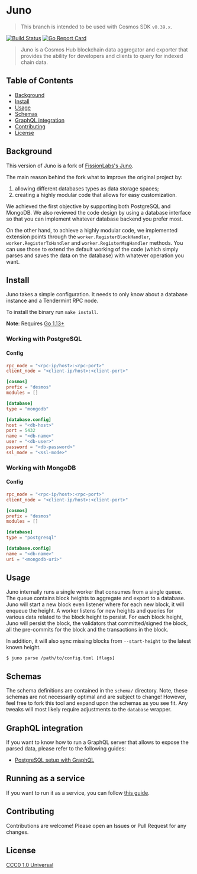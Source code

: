 # Juno
> This branch is intended to be used with Cosmos SDK `v0.39.x`.

[![Build Status](https://travis-ci.org/fissionlabsio/juno.svg?branch=master)](https://travis-ci.org/fissionlabsio/juno)
[![Go Report Card](https://goreportcard.com/badge/github.com/fissionlabsio/juno)](https://goreportcard.com/report/github.com/fissionlabsio/juno)

> Juno is a Cosmos Hub blockchain data aggregator and exporter that provides the ability for developers and clients to query for indexed chain data.

## Table of Contents
  - [Background](#background)
  - [Install](#install)
  - [Usage](#usage)
  - [Schemas](#schemas)
  - [GraphQL integration](#graphql-integration)
  - [Contributing](#contributing)
  - [License](#license)

## Background
This version of Juno is a fork of [FissionLabs's Juno](https://github.com/fissionlabsio/juno). 

The main reason behind the fork what to improve the original project by: 

1. allowing different databases types as data storage spaces;
2. creating a highly modular code that allows for easy customization.

We achieved the first objective by supporting both PostgreSQL and MongoDB. We also reviewed the code design by using a database interface so that you can implement whatever database backend you prefer most. 

On the other hand, to achieve a highly modular code, we implemented extension points through the `worker.RegisterBlockHandler`, `worker.RegisterTxHandler` and `worker.RegisterMsgHandler` methods. You can use those to extend the default working of the code (which simply parses and saves the data on the database) with whatever operation you want.    


## Install
Juno takes a simple configuration. It needs to only know about a database instance and a Tendermint RPC node.

To install the binary run `make install`.

**Note**: Requires [Go 1.13+](https://golang.org/dl/)

### Working with PostgreSQL
#### Config
```toml
rpc_node = "<rpc-ip/host>:<rpc-port>"
client_node = "<client-ip/host>:<client-port>"

[cosmos]
prefix = "desmos"
modules = []

[database]
type = "mongodb"

[database.config]
host = "<db-host>"
port = 5432
name = "<db-name>"
user = "<db-user>"
password = "<db-password>"
ssl_mode = "<ssl-mode>"
```

### Working with MongoDB
#### Config
```toml
rpc_node = "<rpc-ip/host>:<rpc-port>"
client_node = "<client-ip/host>:<client-port>"

[cosmos]
prefix = "desmos"
modules = []

[database]
type = "postgresql"

[database.config]
name = "<db-name>"
uri = "<mongodb-uri>"
```

## Usage
Juno internally runs a single worker that consumes from a single queue. The queue contains block heights to aggregate and export to a database. Juno will start a new block even listener where for each new block, it will enqueue the height. A worker listens for new heights and queries for various data related to the block height to persist. For each block height, Juno will persist the block, the validators that committed/signed the block, all the pre-commits for the block and the transactions in the block.

In addition, it will also sync missing blocks from `--start-height` to the latest known height.

```shell
$ juno parse /path/to/config.toml [flags]
```

## Schemas
The schema definitions are contained in the `schema/` directory. Note, these schemas are not necessarily optimal and are subject to change! However, feel free to fork this tool and expand upon the schemas as you see fit. Any tweaks will most likely require adjustments to the `database` wrapper.

## GraphQL integration
If you want to know how to run a GraphQL server that allows to expose the parsed data, please refer to the following guides: 

- [PostgreSQL setup with GraphQL](.docs/postgres-graphql-setup.md)

## Running as a service
If you want to run it as a service, you can follow [this guide](.docs/service-example.md).

## Contributing
Contributions are welcome! Please open an Issues or Pull Request for any changes.

## License
[CCC0 1.0 Universal](https://creativecommons.org/share-your-work/public-domain/cc0/)
